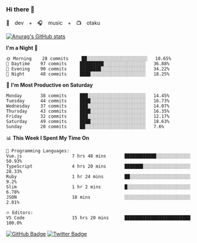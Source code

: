 ### Hi there 👋

🚀　dev　+　🎧　music　+　📺　otaku


[![Anurag's GitHub stats](https://github-readme-stats.vercel.app/api?username=koheitasaka&count_private=true&show_icons=true&theme=monokai)](https://github.com/koheitasaka/github-readme-stats)

<!--START_SECTION:waka-->
**I'm a Night 🦉** 

```text
🌞 Morning    28 commits     ██░░░░░░░░░░░░░░░░░░░░░░░   10.65% 
🌆 Daytime    97 commits     █████████░░░░░░░░░░░░░░░░   36.88% 
🌃 Evening    90 commits     ████████░░░░░░░░░░░░░░░░░   34.22% 
🌙 Night      48 commits     ████░░░░░░░░░░░░░░░░░░░░░   18.25%

```
📅 **I'm Most Productive on Saturday** 

```text
Monday       38 commits     ███░░░░░░░░░░░░░░░░░░░░░░   14.45% 
Tuesday      44 commits     ████░░░░░░░░░░░░░░░░░░░░░   16.73% 
Wednesday    37 commits     ███░░░░░░░░░░░░░░░░░░░░░░   14.07% 
Thursday     43 commits     ████░░░░░░░░░░░░░░░░░░░░░   16.35% 
Friday       32 commits     ███░░░░░░░░░░░░░░░░░░░░░░   12.17% 
Saturday     49 commits     ████░░░░░░░░░░░░░░░░░░░░░   18.63% 
Sunday       20 commits     ██░░░░░░░░░░░░░░░░░░░░░░░   7.6%

```


📊 **This Week I Spent My Time On** 

```text
💬 Programming Languages: 
Vue.js                   7 hrs 48 mins       ████████████░░░░░░░░░░░░░   50.93% 
TypeScript               4 hrs 20 mins       ███████░░░░░░░░░░░░░░░░░░   28.33% 
Ruby                     1 hr 24 mins        ██░░░░░░░░░░░░░░░░░░░░░░░   9.2% 
Slim                     1 hr 2 mins         █░░░░░░░░░░░░░░░░░░░░░░░░   6.78% 
JSON                     18 mins             ░░░░░░░░░░░░░░░░░░░░░░░░░   2.01%

🔥 Editors: 
VS Code                  15 hrs 20 mins      █████████████████████████   100.0%

```


<!--END_SECTION:waka-->

[![GitHub Badge](https://img.shields.io/badge/GitHub-100000?style=for-the-badge&logo=github&logoColor=white)](https://github.com/koheitasaka)
[![Twitter Badge](https://img.shields.io/badge/Twitter-1DA1F2?style=for-the-badge&logo=twitter&logoColor=white)](https://twitter.com/sleep_asleep_)
